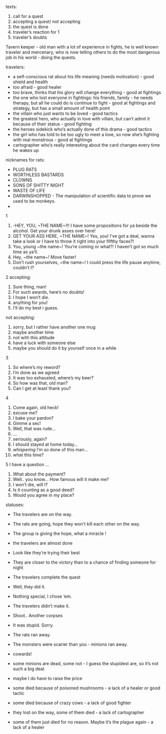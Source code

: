 texts:
1. call for a quest
2. accepting a quest/ not accepting
3. the quest is done
4. traveler’s reaction for 1
5. traveler’s doubts

Tavern keeper - old man with a lot of experience in fights, he is well known traveler and mercenary, who is now telling others to do the most dangerous job in his world - doing the quests.

travelers:  
* a self-conscious rat about his life meaning (needs motivation) - good shield and health
* too afraid - good healer 
* too brave, thinks that his glory will change everything - good at fightings 
* the one who lost everyone in fightings: his friends, family - he needs therapy, but all he could do is continue to fight - good at fightings and strategy, but has a small amount of health point
* the villain who just wants to be loved - good tactics 
* the greatest hero, who actually in love with villain, but can’t admit it because of their status - good fighting 
* the heroes sidekick who’s actually done of this drama - good tactics
* the girl who has told to be too ugly to meet a love, so now she’s fighting with real monstrous - good at fightings
* cartographer who’s really interesting about the card changes every time he wakes up 
 
nicknames for rats:
- PLUG RATS
- WORTHLESS BASTARDS
- CLOWNS
- SONS OF SHITTY NIGHT
- WASTE OF LIFE
- DARWINSHOPPED - The manipulation of scientific data to prove we used to be monkeys.
- 

1
1. -HEY, YOU, ~THE NAME~!!! I have some propositions for ya beside the alcohol. Get your drunk asses over here!
2. GET YOUR ASS HERE, ~THE NAME~! Yes, you! I’ve got a deal, wanna take a look or I have to throw it right into your filfthy faces?!
3. You, young ~the name~! You’re coming or what?! I haven’t got so much time as ya’ll.
4. Hey, ~the name~! Move faster!
5. Don’t rush yourselves, ~the name~! I could press the life pause anytime, couldn’t I?



2
accepting:
1. Sure thing, man!
2. For such awards, here’s no doubts!
3. I hope I won’t die.
4. anything for you!
5. I’ll do my best i guess.

not accepting:
1. sorry, but I rather have another one mug
2. maybe another time
3. not with this attitude 
4. have a luck with someone else
5. maybe you should do it by yourself once in a while

3
1. So where’s my reword?
2. I’m done as we agreed
3. It was too exhausted, where’s my beer?
4. So how was that, old man?
5. Can I get at least thank you?

4
1. Come again, old heck!
2. excuse me?
3. I bake your pardon?
4. Gimme a sec!
5. Well, that was rude…
6. …
7. seriously, again?
8. I should stayed at home today…
9. *whispering* I’m so done of this man… 
10. what this time?

5 I have a question …
1. What about the payment?
2. Well.. you know… How famous will it make me?
3. I won’t die, will I?
4. Is it counting as a good deed?
5. Would you agree in my place?



statuses:
- The travelers are on the way.
- The rats are going, hope they won't kill each other on the way.
- The group is giving the hope, what a miracle !

- the travelers are almost done
- Look like they’re trying their best
- They are closer to the victory than to a chance of finding someone for night

- The travelers complete the quest
- Well, they did it.
- Nothing special, I chose ‘em.

- The travelers didn’t make it.
- Shoot.. Another corpses 
- It was stupid. Sorry.

- The rats ran away.
- The monsters were scarier than you - minions ran away.
- cowards!

- some minions are dead, some not - I guess the stupidest are, so it’s not such a big deal.
- maybe I do have to raise the price 

- some died because of poisoned mushrooms - a lack of a healer or good tactic
- some died because of crazy cows - a lack of good fighter
- they lost on the way, some of them died - a lack of cartographer 
- some of them just died for no reason. Maybe it’s the plague again - a lack of a healer
